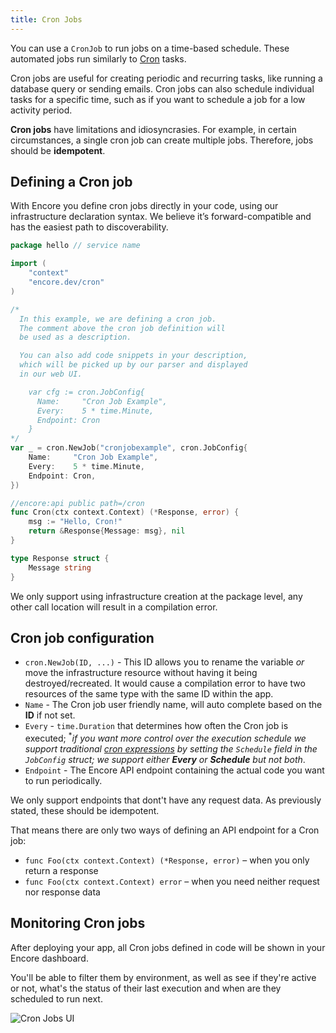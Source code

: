 ```yaml
---
title: Cron Jobs
---
```


You can use a `CronJob` to run jobs on a time-based schedule. These automated jobs run similarly to [Cron](https://en.wikipedia.org/wiki/Cron) tasks.

Cron jobs are useful for creating periodic and recurring tasks, like running a database query or sending emails. Cron jobs can also schedule individual tasks for a specific time, such as if you want to schedule a job for a low activity period.

<Callout type="important">

**Cron jobs** have limitations and idiosyncrasies. For example, in certain circumstances, a single cron job can create multiple jobs. Therefore, jobs should be **idempotent**.

</Callout>

## Defining a Cron job

With Encore you define cron jobs directly in your code, using our infrastructure declaration syntax. We believe it’s forward-compatible and has the easiest path to discoverability.

```go
package hello // service name

import (
	"context"
	"encore.dev/cron"
)

/*
  In this example, we are defining a cron job.
  The comment above the cron job definition will 
  be used as a description.

  You can also add code snippets in your description,
  which will be picked up by our parser and displayed
  in our web UI.

    var cfg := cron.JobConfig{
      Name:     "Cron Job Example",
      Every:    5 * time.Minute,
      Endpoint: Cron
    }
*/
var _ = cron.NewJob("cronjobexample", cron.JobConfig{
	Name:     "Cron Job Example",
	Every:    5 * time.Minute,
	Endpoint: Cron,
})

//encore:api public path=/cron
func Cron(ctx context.Context) (*Response, error) {
	msg := "Hello, Cron!"
	return &Response{Message: msg}, nil
}

type Response struct {
	Message string
}
```

<Callout type="important">

We only support using infrastructure creation at the package level, any other call location will result in a compilation error.

</Callout>

## Cron job configuration

- `cron.NewJob(ID, ...)` - This ID allows you to rename the variable _or_ move the infrastructure resource without having it being destroyed/recreated. It would cause a compilation error to have two resources of the same type with the same ID within the app.
- `Name` - The Cron job user friendly name, will auto complete based on the **ID** if not set.
- `Every` - `time.Duration` that determines how often the Cron job is executed; <sup>\*</sup>*if you want more control over the execution schedule we support traditional [cron expressions](https://en.wikipedia.org/wiki/Cron#CRON_expression) by setting the `Schedule` field in the `JobConfig` struct; we support either **Every** or **Schedule** but not both*.
- `Endpoint` - The Encore API endpoint containing the actual code you want to run periodically.

<Callout type="important">

We only support endpoints that dont't have any request data. As previously stated, these should be idempotent. 

</Callout>

That means there are only two ways of defining an API endpoint for a Cron job:

- `func Foo(ctx context.Context) (*Response, error)` – when you only return a response
- `func Foo(ctx context.Context) error` – when you need neither request nor response data

## Monitoring Cron jobs

After deploying your app, all Cron jobs defined in code will be shown in your Encore dashboard.

You'll be able to filter them by environment, as well as see if they're active or not, what's the status of their last execution and when are they scheduled to run next.

![Cron Jobs UI](/assets/docs/cron.png)

